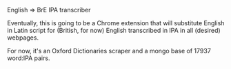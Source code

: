 English => BrE IPA transcriber

Eventually, this is going to be a Chrome extension that will substitute English in Latin script for (British, for now) English transcribed in IPA in all (desired) webpages.

For now, it's an Oxford Dictionaries scraper and a mongo base of 17937 word:IPA pairs.